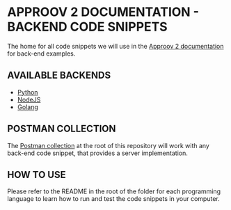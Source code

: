 # APPROOV 2 DOCUMENTATION - BACKEND CODE SNIPPETS

The home for all code snippets we will use in the [Approov 2 documentation](https://approov.io/docs/) for back-end examples.


## AVAILABLE BACKENDS

* [Python](./python)
* [NodeJS](./nodejs)
* [Golang](./golang)


## POSTMAN COLLECTION

The [Postman collection](./api.postman_collection.json) at the root of this repository will work with any back-end code snippet, that provides a server implementation.


## HOW TO USE

Please refer to the README in the root of the folder for each programming language to learn how to run and test the code snippets in your computer.
